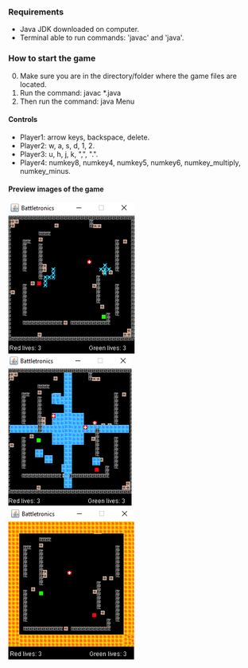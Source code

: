 ### Requirements
- Java JDK downloaded on computer.
- Terminal able to run commands: 'javac' and 'java'.

### How to start the game
0. Make sure you are in the directory/folder where the game files are located.
1. Run the command: javac *.java
2. Then run the command: java Menu

#### Controls
* Player1: arrow keys, backspace, delete.
* Player2: w, a, s, d, 1, 2.
* Player3: u, h, j, k, ",", ".".
* Player4: numkey8, numkey4, numkey5, numkey6, numkey_multiply, numkey_minus.

#### Preview images of the game
![Image of playing board](readmeImages/img1.png) ![Image of playing board](readmeImages/img2.png) ![Image of playing board](readmeImages/img3.png)

